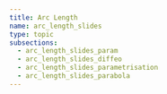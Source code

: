 ```yaml
---
title: Arc Length
name: arc_length_slides
type: topic
subsections:
  - arc_length_slides_param
  - arc_length_slides_diffeo
  - arc_length_slides_parametrisation
  - arc_length_slides_parabola
---
```

